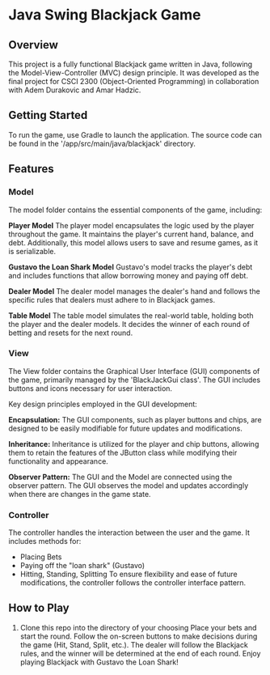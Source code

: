 # Java Swing Blackjack Game

## Overview

This project is a fully functional Blackjack game written in Java, following the Model-View-Controller (MVC) design principle. It was developed as the final project for CSCI 2300 (Object-Oriented Programming) in collaboration with Adem Durakovic and Amar Hadzic.

## Getting Started

To run the game, use Gradle to launch the application. The source code can be found in the '/app/src/main/java/blackjack' directory.

## Features

### Model
The model folder contains the essential components of the game, including:

**Player Model**
The player model encapsulates the logic used by the player throughout the game. It maintains the player's current hand, balance, and debt. Additionally, this model allows users to save and resume games, as it is serializable.

**Gustavo the Loan Shark Model**
Gustavo's model tracks the player's debt and includes functions that allow borrowing money and paying off debt.

**Dealer Model**
The dealer model manages the dealer's hand and follows the specific rules that dealers must adhere to in Blackjack games.

**Table Model**
The table model simulates the real-world table, holding both the player and the dealer models. It decides the winner of each round of betting and resets for the next round.

### View
The View folder contains the Graphical User Interface (GUI) components of the game, primarily managed by the 'BlackJackGui class'. The GUI includes buttons and icons necessary for user interaction.

Key design principles employed in the GUI development:

**Encapsulation:** The GUI components, such as player buttons and chips, are designed to be easily modifiable for future updates and modifications.

**Inheritance:** Inheritance is utilized for the player and chip buttons, allowing them to retain the features of the JButton class while modifying their functionality and appearance.

**Observer Pattern:** The GUI and the Model are connected using the observer pattern. The GUI observes the model and updates accordingly when there are changes in the game state.

### Controller
The controller handles the interaction between the user and the game. It includes methods for:

 * Placing Bets
 * Paying off the "loan shark" (Gustavo)
 * Hitting, Standing, Splitting
To ensure flexibility and ease of future modifications, the controller follows the controller interface pattern.


## How to Play
1. Clone this repo into the directory of your choosing
Place your bets and start the round.
Follow the on-screen buttons to make decisions during the game (Hit, Stand, Split, etc.).
The dealer will follow the Blackjack rules, and the winner will be determined at the end of each round.
Enjoy playing Blackjack with Gustavo the Loan Shark!
